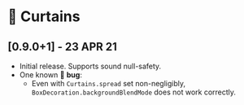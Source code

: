 # 📜 Curtains
## **[0.9.0+1] - 23 APR 21**
- Initial release. Supports sound null-safety.
- One known 🐞 **bug**:
  - Even with `Curtains.spread` set non-negligibly, `BoxDecoration.backgroundBlendMode` does not work correctly.
